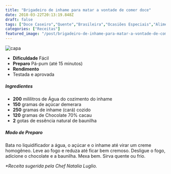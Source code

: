 ```yaml
---
title: "Brigadeiro de inhame para matar a vontade de comer doce"
date: 2018-03-22T20:13:19.848Z
draft: false
tags: ["Doce Caseiro","Quente","Brasileira","Ocasiões Especiais","Alimentação saudável","Doces"]
categories: ["Receitas"]
featured_image: "/post/brigadeiro-de-inhame-para-matar-a-vontade-de-comer-doce.51075950.jpg"
---
```


![capa](/post/brigadeiro-de-inhame-para-matar-a-vontade-de-comer-doce.51075950.jpg)

*   **Dificuldade** Fácil
*   **Preparo** Pá-pum (até 15 minutos)
*   **Rendimento**
*   Testada e aprovada
    

##### Ingredientes

*   **200** mililitros de Água do cozimento do inhame
*   **150** gramas de açúcar demerara
*   **250** gramas de inhame (cará) cozido
*   **120** gramas de Chocolate 70% cacau
*   **2** gotas de essência natural de baunilha

##### Modo de Preparo

Bata no liquidificador a água, o açúcar e o inhame até virar um creme homogêneo. Leve ao fogo e reduza até ficar bem cremoso. Desligue o fogo, adicione o chocolate e a baunilha. Mexa bem. Sirva quente ou frio.

_*Receita sugerida pela Chef Natalia Luglio._
